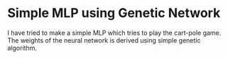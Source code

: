 # Simple MLP using Genetic Network

I have tried to make a simple MLP which tries to play the cart-pole game. The weights of the neural network is derived using simple genetic algorithm. 
